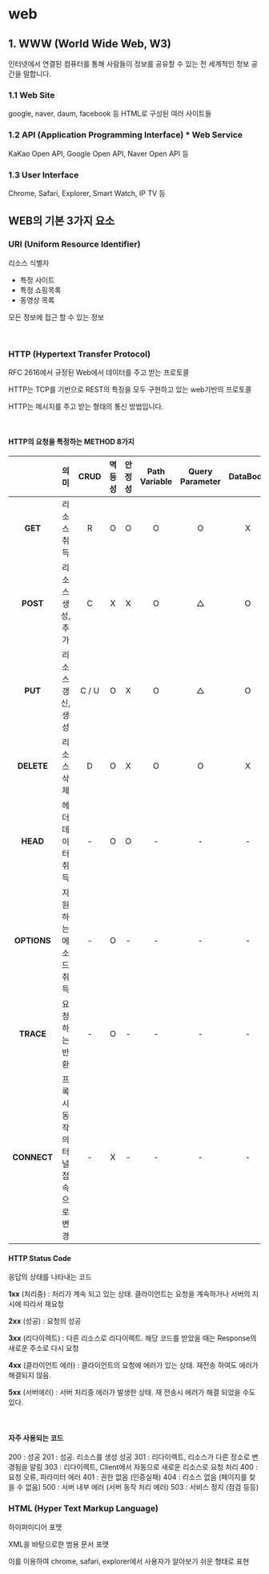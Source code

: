 # web

## 1. WWW (World Wide Web, W3)
인터넷에서 연결된 컴퓨터를 통해 사람들이 정보를 공유할 수 있는 전 세계적인 정보 공간을 말합니다.

### 1.1 Web Site
google, naver, daum, facebook 등 HTML로 구성된 여러 사이트들

### 1.2 API (Application Programming Interface) * Web Service
KaKao Open API, Google Open API, Naver Open API 등

### 1.3 User Interface
Chrome, Safari, Explorer, Smart Watch, IP TV 등


## WEB의 기본 3가지 요소

### URI (Uniform Resource Identifier)
리소스 식별자
- 특정 사이트
- 특정 쇼핑목록
- 동영상 목록

모든 정보에 접근 할 수 있는 정보

<br>

### HTTP (Hypertext Transfer Protocol)
RFC 2616에서 규정된 Web에서 데이터를 주고 받는 프로토콜

HTTP는 TCP를 기반으로 REST의 특징을 모두 구현하고 있는 web기반의 프로토콜

HTTP는 메시지를 주고 받는 형태의 통신 방법입니다.

<br>

#### HTTP의 요청을 특정하는 METHOD 8가지

| |의미|CRUD|멱등성|안정성|Path Variable| Query Parameter| DataBody|
|:---:|:---:|:---:|:---:|:---:|:---:|:---:|:---:|
|**GET**|리소스 취득| R| O |O|O|O|X|
|**POST**|리소스 생성, 추가|C|X|X|O|△|O|
|**PUT**|리소스 갱신, 생성|C / U|O|X|O|△|O|
|**DELETE**|리소스 삭제|D|O|X|O|O|X|
|**HEAD**|헤더 데이터 취득|-|O|O|-|-|-|
|**OPTIONS**|지원하는 메소드 취득|-|O|-|-|-|-|
|**TRACE**|요청하는 반환|-|O|-|-|-|-|
|**CONNECT**|프록시 동작의 터널 접속으로 변경|-|X|-|-|-|-|


#### HTTP Status Code
응답의 상태를 나타내는 코드

**1xx** (처리중) : 처리가 계속 되고 있는 상태. 클라이언트는 요청을 계속하거나 서버의 지시에 따라서 재요청

**2xx** (성공) : 요청의 성공

**3xx** (리다이렉트) : 다른 리소스로 리다이렉트. 해당 코드를 받았을 때는 Response의 새로운 주소로 다시 요청

**4xx** (클라이언트 에러) : 클라이언트의 요청에 에러가 있는 상태. 재전송 하여도 에러가 해결되지 않음.

**5xx** (서버에러) : 서버 처리중 에러가 발생한 상태. 재 전송시 에러가 해결 되었을 수도 있다.

<br>

#### 자주 사용되는 코드
200 : 성공
201 : 성공. 리소스를 생성 성공
301 : 리다이렉트, 리소스가 다른 장소로 변경됨을 알림
303 : 리다이렉트, Client에서 자동으로 새로운 리소스로 요청 처리
400 : 요청 오류, 파라미터 에러
401 : 권한 없음 (인증실패)
404 : 리소스 없음 (페이지를 찾을 수 없음)
500 : 서버 내부 에러 (서버 동작 처리 에러)
503 : 서비스 정지 (점검 등등)

### HTML (Hyper Text Markup Language)
하이퍼미디어 포맷

XML을 바탕으로한 범용 문서 포맷

이를 이용하여 chrome, safari, explorer에서 사용자가 알아보기 쉬운 형태로 표현